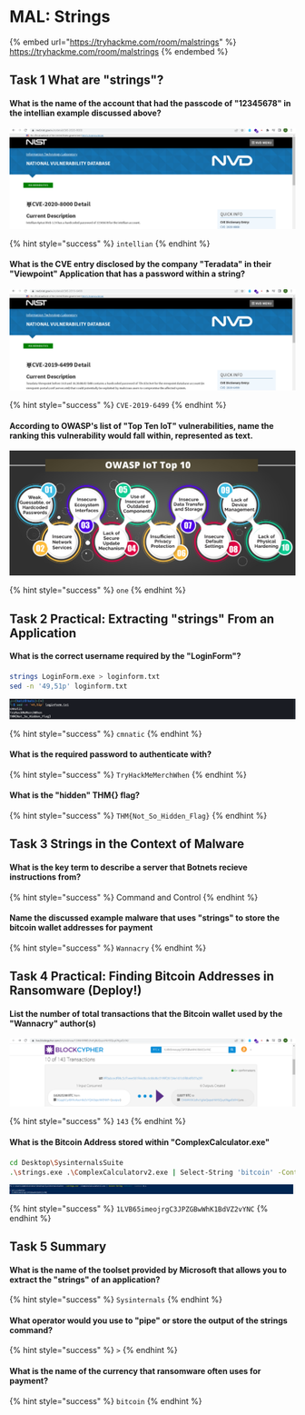 # MAL: Strings

{% embed url="https://tryhackme.com/room/malstrings" %}
https://tryhackme.com/room/malstrings
{% endembed %}

## Task 1 What are "strings"?

#### What is the **name of the account** that had the passcode of "12345678" in the intellian example discussed above?

![](<../../.gitbook/assets/Screenshot from 2022-04-21 06-05-59.png>)

{% hint style="success" %}
`intellian`
{% endhint %}

#### What is the CVE entry disclosed by the company "Teradata" in their "Viewpoint" Application that has a password within a string?

![](<../../.gitbook/assets/Screenshot from 2022-04-21 06-07-49.png>)

{% hint style="success" %}
`CVE-2019-6499`
{% endhint %}

#### According to **OWASP's** list of **"Top Ten IoT"** vulnerabilities, name the ranking this vulnerability would fall within, represented as text.

![](<../../.gitbook/assets/image (5) (1).png>)

{% hint style="success" %}
`one`
{% endhint %}

## Task 2 Practical: Extracting "strings" From an Application

#### What is the correct username required by the "LoginForm"?

```bash
strings LoginForm.exe > loginform.txt
sed -n '49,51p' loginform.txt
```

![](<../../.gitbook/assets/Screenshot from 2022-04-21 06-17-11.png>)

{% hint style="success" %}
`cmnatic`
{% endhint %}

#### What is the required password to authenticate with?

{% hint style="success" %}
`TryHackMeMerchWhen`
{% endhint %}

#### What is the "hidden" THM{} flag?

{% hint style="success" %}
`THM{Not_So_Hidden_Flag}`
{% endhint %}

## Task 3 Strings in the Context of Malware

#### What is the key term to describe a server that Botnets recieve instructions from?

{% hint style="success" %}
Command and Control
{% endhint %}

#### Name the discussed example malware that uses "strings" to store the bitcoin wallet addresses for payment

{% hint style="success" %}
`Wannacry`
{% endhint %}

## Task 4 Practical: Finding Bitcoin Addresses in Ransomware (Deploy!)

#### List the number of total transactions that the Bitcoin wallet used by the "Wannacry" author(s)

![](<../../.gitbook/assets/Screenshot from 2022-04-21 06-51-10.png>)

{% hint style="success" %}
`143`
{% endhint %}

#### What is the Bitcoin Address stored within "ComplexCalculator.exe"

```bash
cd Desktop\SysinternalsSuite
.\strings.exe .\ComplexCalculatorv2.exe | Select-String 'bitcoin' -Context 0,1
```

![](<../../.gitbook/assets/Screenshot from 2022-04-21 06-50-53.png>)

{% hint style="success" %}
`1LVB65imeojrgC3JPZGBwWhK1BdVZ2vYNC`
{% endhint %}

## Task 5 Summary

#### What is the name of the toolset provided by Microsoft that allows you to extract the "strings" of an application?

{% hint style="success" %}
`Sysinternals`
{% endhint %}

#### What operator would you use to "pipe" or store the output of the **strings** command?

{% hint style="success" %}
`>`
{% endhint %}

#### What is the name of the currency that ransomware often uses for payment?

{% hint style="success" %}
`bitcoin`
{% endhint %}
